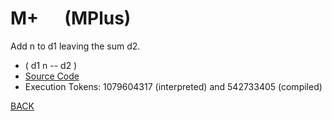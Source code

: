 # M+ &emsp; (MPlus)
Add n to d1 leaving the sum d2.
* ( d1 n -- d2 )
* [Source Code](../words/double/MPlus.cs)
* Execution Tokens: 1079604317 (interpreted) and 542733405 (compiled)


[BACK](builtins.md#MPlus)

